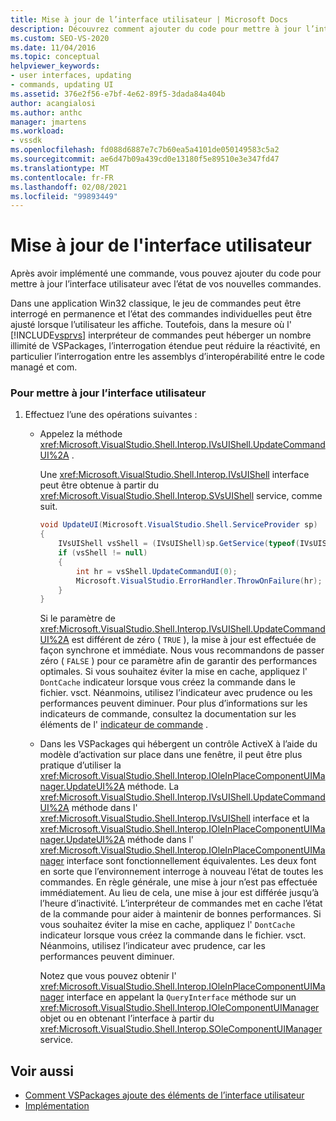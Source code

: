 ```yaml
---
title: Mise à jour de l’interface utilisateur | Microsoft Docs
description: Découvrez comment ajouter du code pour mettre à jour l’interface utilisateur après avoir implémenté une nouvelle commande dans votre VSPackage.
ms.custom: SEO-VS-2020
ms.date: 11/04/2016
ms.topic: conceptual
helpviewer_keywords:
- user interfaces, updating
- commands, updating UI
ms.assetid: 376e2f56-e7bf-4e62-89f5-3dada84a404b
author: acangialosi
ms.author: anthc
manager: jmartens
ms.workload:
- vssdk
ms.openlocfilehash: fd088d6887e7c7b60ea5a4101de050149583c5a2
ms.sourcegitcommit: ae6d47b09a439cd0e13180f5e89510e3e347fd47
ms.translationtype: MT
ms.contentlocale: fr-FR
ms.lasthandoff: 02/08/2021
ms.locfileid: "99893449"
---
```

# <a name="updating-the-user-interface"></a>Mise à jour de l'interface utilisateur
Après avoir implémenté une commande, vous pouvez ajouter du code pour mettre à jour l’interface utilisateur avec l’état de vos nouvelles commandes.

 Dans une application Win32 classique, le jeu de commandes peut être interrogé en permanence et l’état des commandes individuelles peut être ajusté lorsque l’utilisateur les affiche. Toutefois, dans la mesure où l' [!INCLUDE[vsprvs](../code-quality/includes/vsprvs_md.md)] interpréteur de commandes peut héberger un nombre illimité de VSPackages, l’interrogation étendue peut réduire la réactivité, en particulier l’interrogation entre les assemblys d’interopérabilité entre le code managé et com.

### <a name="to-update-the-ui"></a>Pour mettre à jour l’interface utilisateur

1. Effectuez l’une des opérations suivantes :

    - Appelez la méthode <xref:Microsoft.VisualStudio.Shell.Interop.IVsUIShell.UpdateCommandUI%2A> .

         Une <xref:Microsoft.VisualStudio.Shell.Interop.IVsUIShell> interface peut être obtenue à partir du <xref:Microsoft.VisualStudio.Shell.Interop.SVsUIShell> service, comme suit.

        ```csharp
        void UpdateUI(Microsoft.VisualStudio.Shell.ServiceProvider sp)
        {
            IVsUIShell vsShell = (IVsUIShell)sp.GetService(typeof(IVsUIShell));
            if (vsShell != null)
            {
                int hr = vsShell.UpdateCommandUI(0);
                Microsoft.VisualStudio.ErrorHandler.ThrowOnFailure(hr);
            }
        }

        ```

         Si le paramètre de <xref:Microsoft.VisualStudio.Shell.Interop.IVsUIShell.UpdateCommandUI%2A> est différent de zéro ( `TRUE` ), la mise à jour est effectuée de façon synchrone et immédiate. Nous vous recommandons de passer zéro ( `FALSE` ) pour ce paramètre afin de garantir des performances optimales. Si vous souhaitez éviter la mise en cache, appliquez l' `DontCache` indicateur lorsque vous créez la commande dans le fichier. vsct. Néanmoins, utilisez l’indicateur avec prudence ou les performances peuvent diminuer. Pour plus d’informations sur les indicateurs de commande, consultez la documentation sur les éléments de l' [indicateur de commande](../extensibility/command-flag-element.md) .

    - Dans les VSPackages qui hébergent un contrôle ActiveX à l’aide du modèle d’activation sur place dans une fenêtre, il peut être plus pratique d’utiliser la <xref:Microsoft.VisualStudio.Shell.Interop.IOleInPlaceComponentUIManager.UpdateUI%2A> méthode. La <xref:Microsoft.VisualStudio.Shell.Interop.IVsUIShell.UpdateCommandUI%2A> méthode dans l' <xref:Microsoft.VisualStudio.Shell.Interop.IVsUIShell> interface et la <xref:Microsoft.VisualStudio.Shell.Interop.IOleInPlaceComponentUIManager.UpdateUI%2A> méthode dans l' <xref:Microsoft.VisualStudio.Shell.Interop.IOleInPlaceComponentUIManager> interface sont fonctionnellement équivalentes. Les deux font en sorte que l’environnement interroge à nouveau l’état de toutes les commandes. En règle générale, une mise à jour n’est pas effectuée immédiatement. Au lieu de cela, une mise à jour est différée jusqu’à l’heure d’inactivité. L’interpréteur de commandes met en cache l’état de la commande pour aider à maintenir de bonnes performances. Si vous souhaitez éviter la mise en cache, appliquez l' `DontCache` indicateur lorsque vous créez la commande dans le fichier. vsct. Néanmoins, utilisez l’indicateur avec prudence, car les performances peuvent diminuer.

         Notez que vous pouvez obtenir l' <xref:Microsoft.VisualStudio.Shell.Interop.IOleInPlaceComponentUIManager> interface en appelant la `QueryInterface` méthode sur un <xref:Microsoft.VisualStudio.Shell.Interop.IOleComponentUIManager> objet ou en obtenant l’interface à partir du <xref:Microsoft.VisualStudio.Shell.Interop.SOleComponentUIManager> service.

## <a name="see-also"></a>Voir aussi
- [Comment VSPackages ajoute des éléments de l’interface utilisateur](../extensibility/internals/how-vspackages-add-user-interface-elements.md)
- [Implémentation](../extensibility/internals/command-implementation.md)
